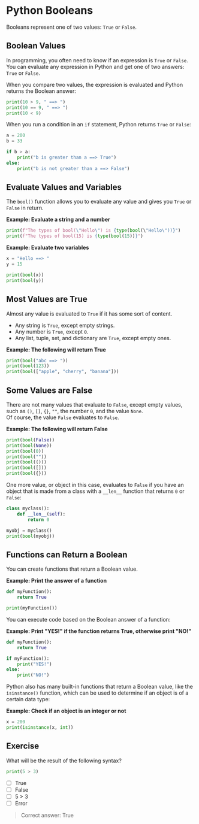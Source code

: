 # Python Booleans

Booleans represent one of two values: `True` or `False`.

## Boolean Values

In programming, you often need to know if an expression is `True` or `False`.  
You can evaluate any expression in Python and get one of two answers: `True` or `False`.

When you compare two values, the expression is evaluated and Python returns the Boolean answer:

```python
print(10 > 9, " ==> ")
print(10 == 9, " ==> ")
print(10 < 9)
```

When you run a condition in an `if` statement, Python returns `True` or `False`:

```python
a = 200
b = 33

if b > a:
    print("b is greater than a ==> True")
else:
    print("b is not greater than a ==> False")
```

## Evaluate Values and Variables

The `bool()` function allows you to evaluate any value and gives you `True` or `False` in return.

**Example: Evaluate a string and a number**

```python
print(f"The types of bool(\"Hello\") is {type(bool(\"Hello\"))}")
print(f"The types of bool(15) is {type(bool(15))}")
```

**Example: Evaluate two variables**

```python
x = "Hello ==> "
y = 15

print(bool(x))
print(bool(y))
```

## Most Values are True

Almost any value is evaluated to `True` if it has some sort of content.

- Any string is `True`, except empty strings.
- Any number is `True`, except `0`.
- Any list, tuple, set, and dictionary are `True`, except empty ones.

**Example: The following will return True**

```python
print(bool("abc ==> "))
print(bool(123))
print(bool(["apple", "cherry", "banana"]))
```

## Some Values are False

There are not many values that evaluate to `False`, except empty values, such as `()`, `[]`, `{}`, `""`, the number `0`, and the value `None`.  
Of course, the value `False` evaluates to `False`.

**Example: The following will return False**

```python
print(bool(False))
print(bool(None))
print(bool(0))
print(bool(""))
print(bool(()))
print(bool([]))
print(bool({}))
```

One more value, or object in this case, evaluates to `False` if you have an object that is made from a class with a `__len__` function that returns `0` or `False`:

```python
class myclass():
    def __len__(self):
        return 0

myobj = myclass()
print(bool(myobj))
```

## Functions can Return a Boolean

You can create functions that return a Boolean value.

**Example: Print the answer of a function**

```python
def myFunction():
    return True

print(myFunction())
```

You can execute code based on the Boolean answer of a function:

**Example: Print "YES!" if the function returns True, otherwise print "NO!"**

```python
def myFunction():
    return True

if myFunction():
    print("YES!")
else:
    print("NO!")
```

Python also has many built-in functions that return a Boolean value, like the `isinstance()` function, which can be used to determine if an object is of a certain data type:

**Example: Check if an object is an integer or not**

```python
x = 200
print(isinstance(x, int))
```

## Exercise

What will be the result of the following syntax?

```python
print(5 > 3)
```

- [ ] True
- [ ] False
- [ ] 5 > 3
- [ ] Error

> Correct answer: True
